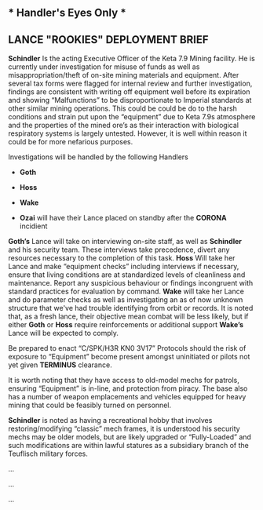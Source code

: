 ## * Handler's Eyes Only *

## LANCE "ROOKIES" DEPLOYMENT BRIEF

**Schindler** Is the acting Executive Officer of the Keta 7.9 Mining facility. He is currently under investigation 
for misuse of funds as well as misappropriation/theft of on-site mining materials and equipment.  After several tax 
forms were flagged for internal review and further investigation, findings are consistent with writing off equipment 
well before its expiration and showing “Malfunctions” to be disproportionate to Imperial standards at other similar 
mining operations. This could be could be do to the harsh conditions and strain put upon the “equipment” due to 
Keta 7.9s atmosphere and the properties of the mined ore’s as their interaction with biological respiratory systems 
is largely untested. However, it is well within reason it could be for more nefarious purposes.  

Investigations will be handled by the following Handlers

* **Goth**

* **Hoss**

* **Wake**

* **Ozai** will have their Lance placed on standby after the **CORONA** incidient


**Goth’s** Lance will take on interviewing on-site staff, as well as **Schindler** and his security team. These 
interviews take precedence, divert any resources necessary to the completion of this task.
**Hoss** Will take her Lance and make “equipment checks” including interviews if necessary, ensure that living 
conditions are at standardized levels of cleanliness and maintenance.  Report any suspicious behaviour or findings 
incongruent with standard practices for evaluation by command.
**Wake** will take her Lance and do parameter checks as well as investigating an as of now unknown structure that 
we've had trouble identifying from orbit or records. It is noted that, as a fresh lance, their objective mean combat
will be less likely, but if either **Goth** or **Hoss** require reinforcements or additional support **Wake’s** 
Lance will be expected to comply.  

Be prepared to enact “C/SPK/H3R KN0 3V17” Protocols should the risk of exposure to “Equipment” become present 
amongst uninitiated or pilots not yet given **TERMINUS** clearance. 

It is worth noting that they have access to old-model mechs for patrols, ensuring “Equipment” is in-line, and 
protection from piracy.  The base also has a number of weapon emplacements and vehicles equipped for heavy mining 
that could be feasibly turned on personnel.  

**Schindler** is noted as having a recreational hobby that involves restoring/modifying “classic” mech frames, it 
is understood his security mechs may be older models, but are likely upgraded or “Fully-Loaded” and such 
modifications are within lawful statures as a subsidiary branch of the Teuflisch military forces.



...

...

...
